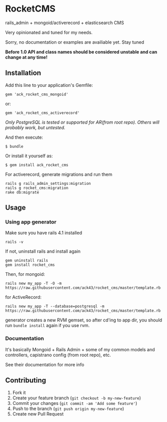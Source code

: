 # RocketCMS

rails_admin + mongoid/activerecord + elasticsearch CMS

Very opinionated and tuned for my needs.

Sorry, no documentation or examples are availiable yet. Stay tuned

**Before 1.0 API and class names should be considered unstable and can change at
any time!**

## Installation

Add this line to your application's Gemfile:

    gem 'ack_rocket_cms_mongoid'

or:

    gem 'ack_rocket_cms_activerecord'

*Only PostgreSQL is tested or supported for AR(from root repo). Others will probably work, but untested.*

And then execute:

    $ bundle

Or install it yourself as:

    $ gem install ack_rocket_cms

For activerecord, generate migrations and run them

    rails g rails_admin_settings:migration
    rails g rocket_cms:migration
    rake db:migrate

## Usage

### Using app generator

Make sure you have rails 4.1 installed

    rails -v

If not, uninstall rails and install again

    gem uninstall rails
    gem install rocket_cms
    
Then, for mongoid:

    rails new my_app -T -O -m https://raw.githubusercontent.com/ack43/rocket_cms/master/template.rb

for ActiveRecord:

    rails new my_app -T --database=postgresql -m https://raw.githubusercontent.com/ack43/rocket_cms/master/template.rb

generator creates a new RVM gemset, so after cd'ing to app dir, you should run `bundle install` again if you use rvm.

### Documentation

It's basically Mongoid + Rails Admin + some of my common models and controllers, capistrano config (from root repo), etc.

See their documentation for more info

## Contributing

1. Fork it
2. Create your feature branch (`git checkout -b my-new-feature`)
3. Commit your changes (`git commit -am 'Add some feature'`)
4. Push to the branch (`git push origin my-new-feature`)
5. Create new Pull Request

